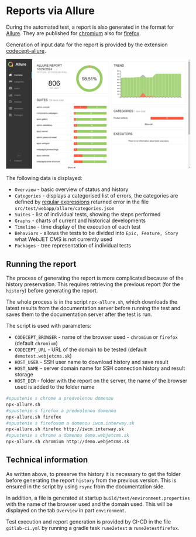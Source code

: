 # Reports via Allure

During the automated test, a report is also generated in the format for [Allure](https://docs.qameta.io/allure/). They are published for [chromium](http://docs.webjetcms.sk/allure/chromium/) also for [firefox](http://docs.webjetcms.sk/allure/firefox/).

Generation of input data for the report is provided by the extension [codecept-allure](https://codecept.io/plugins/).

![](allure-overview.png)

The following data is displayed:
- `Overview` - basic overview of status and history
- `Categories` - displays a categorised list of errors, the categories are defined by [regular expressions](https://docs.qameta.io/allure/#_categories_2) returned error in the file `src/test/webapp/allure/categories.json`
- `Suites` - list of individual tests, showing the steps performed
- `Graphs` - charts of current and historical developments
- `Timeline` - time display of the execution of each test
- `Behaviors` - allows the tests to be divided into `Epic, Feature, Story` what WebJET CMS is not currently used
- `Packages` - tree representation of individual tests

## Running the report

The process of generating the report is more complicated because of the history preservation. This requires retrieving the previous report (for the `history`) before generating the report.

The whole process is in the script `npx-allure.sh`, which downloads the latest results from the documentation server before running the test and saves them to the documentation server after the test is run.

The script is used with parameters:
- `CODECEPT_BROWSER` - name of the browser used - `chromium` or `firefox` (default `chromium`)
- `CODECEPT_URL` - URL of the domain to be tested (default `demotest.webjetcms.sk`)
- `HOST_USER` - SSH user name to download history and save result
- `HOST_NAME` - server domain name for SSH connection history and result storage
- `HOST_DIR` - folder with the report on the server, the name of the browser used is added to the folder name

```sh
#spustenie s chrome a predvolenou domenou
npx-allure.sh
#spustenie s firefox a predvolenou domenou
npx-allure.sh firefox
#spustenie s firefoxom a domenou iwcm.interway.sk
npx-allure.sh firefox http://iwcm.interway.sk
#spustenie s chrome a domenou demo.webjetcms.sk
npx-allure.sh chromium http://demo.webjetcms.sk
```

## Technical information

As written above, to preserve the history it is necessary to get the folder before generating the report `history` from the previous version. This is ensured in the script by using `rsync` from the documentation side.

In addition, a file is generated at startup `build/test/environment.properties` with the name of the browser used and the domain used. This will be displayed on the tab `Overview` in part `environment`.

Test execution and report generation is provided by CI-CD in the file `gitlab-ci.yml` by running a gradle task `rune2etest` a `rune2etestfirefox`.
